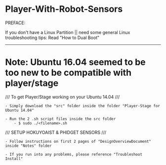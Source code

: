 # Player-With-Robot-Sensors


PREFACE:

If you don't have a Linux Partition || need some general Linux troubleshooting tips:
	Read "How to Dual Boot"

___________________________________________________________________________________________________
	
# Note: Ubuntu 16.04 seemed to be too new to be compatible with player/stage

/// To get Player/Stage working on your Ubuntu 14.04 ///

	- Simply download the "src" folder inside the folder "Player-Stage for Ubuntu 14.04"

	- Run the 2 .sh script files inside the src folder
		- $ sudo ./<filename>.sh


/// SETUP HOKUYOAIST & PHIDGET SENSORS ///

	- Follow instructions on first 2 pages of "DesignOverviewDocument" inside "Notes" folder

	- If you run into any problems, please reference "Troubleshoot Install"






